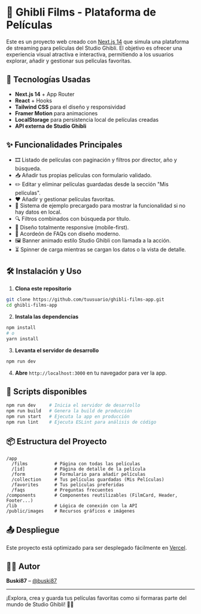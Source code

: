 # 🎥 Ghibli Films - Plataforma de Películas

Este es un proyecto web creado con [Next.js 14](https://nextjs.org/) que simula una plataforma de streaming para películas del Studio Ghibli. El objetivo es ofrecer una experiencia visual atractiva e interactiva, permitiendo a los usuarios explorar, añadir y gestionar sus películas favoritas.

## 🚀 Tecnologías Usadas

- **Next.js 14** + App Router
- **React** + Hooks
- **Tailwind CSS** para el diseño y responsividad
- **Framer Motion** para animaciones
- **LocalStorage** para persistencia local de películas creadas
- **API externa de Studio Ghibli**

## ✨ Funcionalidades Principales

- 🎞️ Listado de películas con paginación y filtros por director, año y búsqueda.
- 📥 Añadir tus propias películas con formulario validado.
- ✏️ Editar y eliminar películas guardadas desde la sección "Mis películas".
- ❤️ Añadir y gestionar películas favoritas.
- 🧠 Sistema de ejemplo precargado para mostrar la funcionalidad si no hay datos en local.
- 🔍 Filtros combinados con búsqueda por título.
- 📱 Diseño totalmente responsive (mobile-first).
- 📂 Acordeón de FAQs con diseño moderno.
- 🖼️ Banner animado estilo Studio Ghibli con llamada a la acción.
- ⏳ Spinner de carga mientras se cargan los datos o la vista de detalle.

## 🛠️ Instalación y Uso

1. **Clona este repositorio**

```bash
git clone https://github.com/tuusuario/ghibli-films-app.git
cd ghibli-films-app
```

2. **Instala las dependencias**

```bash
npm install
# o
yarn install
```

3. **Levanta el servidor de desarrollo**

```bash
npm run dev
```

4. **Abre** `http://localhost:3000` en tu navegador para ver la app.

## 🧪 Scripts disponibles

```bash
npm run dev     # Inicia el servidor de desarrollo
npm run build   # Genera la build de producción
npm run start   # Ejecuta la app en producción
npm run lint    # Ejecuta ESLint para análisis de código
```

## 📦 Estructura del Proyecto

```
/app
  /films          # Página con todas las películas
  /[id]           # Página de detalle de la película
  /form           # Formulario para añadir películas
  /collection     # Tus películas guardadas (Mis Películas)
  /favorites      # Tus películas preferidas
  /faqs           # Preguntas frecuentes
/components       # Componentes reutilizables (FilmCard, Header, Footer...)
/lib              # Lógica de conexión con la API
/public/images    # Recursos gráficos e imágenes
```

## 📤 Despliegue

Este proyecto está optimizado para ser desplegado fácilmente en [Vercel](https://vercel.com).

## 🧑‍💻 Autor

**Buski87** – [@buski87](https://github.com/buski87)

---

¡Explora, crea y guarda tus películas favoritas como si formaras parte del mundo de Studio Ghibli! 🍃✨